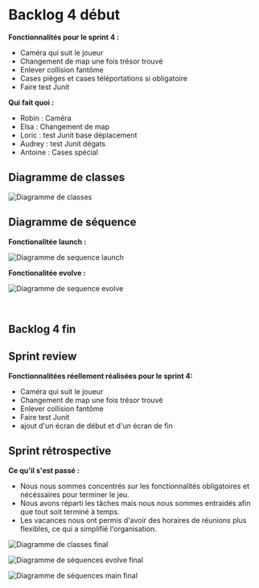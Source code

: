 # Backlog 4 début

**Fonctionnalités pour le sprint 4 :**

- Caméra qui suit le joueur
- Changement de map une fois trésor trouvé
- Enlever collision fantôme
- Cases pièges et cases téléportations si obligatoire
- Faire test Junit

**Qui fait quoi :**

- Robin : Caméra
- Elsa : Changement de map
- Loric : test Junit base déplacement
- Audrey : test Junit dégats
- Antoine : Cases spécial

## Diagramme de classes

![Diagramme de classes](images/ClassDiagramSprint3.png)

## Diagramme de séquence

**Fonctionalitée launch :**

![Diagramme de sequence launch](images/fonctionnalité_launch_prévisionelle.jpg)

**Fonctionalitée evolve :**

![Diagramme de sequence evolve](images/fonctionnalité_evolve_prévisionelle.jpg)

&nbsp;
## Backlog 4 fin

## Sprint review

**Fonctionnalitées réellement réalisées pour le sprint 4:**

- Caméra qui suit le joueur
- Changement de map une fois trésor trouvé
- Enlever collision fantôme
- Faire test Junit
- ajout d'un écran de début et d'un écran de fin 

## Sprint rétrospective

**Ce qu'il s'est passé :**

- Nous nous sommes concentrés sur les fonctionnalités obligatoires et nécéssaires pour terminer le jeu.
- Nous avons réparti les tâches mais nous nous sommes entraidés afin que tout soit terminé à temps.
- Les vacances nous ont permis d'avoir des horaires de réunions plus flexibles, ce qui a simplifié l'organisation.

![Diagramme de classes final](images/ClassDiagramSprint4-final.png)

![Diagramme de séquences evolve final](images/SequenceDiagramSprint4-evolve-final.png)

![Diagramme de séquences main final](images/SequenceDiagramSprint4-main-final.png)

  